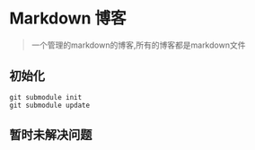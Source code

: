 # Markdown 博客

> 一个管理的markdown的博客,所有的博客都是markdown文件

## 初始化

```git
git submodule init
git submodule update
```

## 暂时未解决问题
